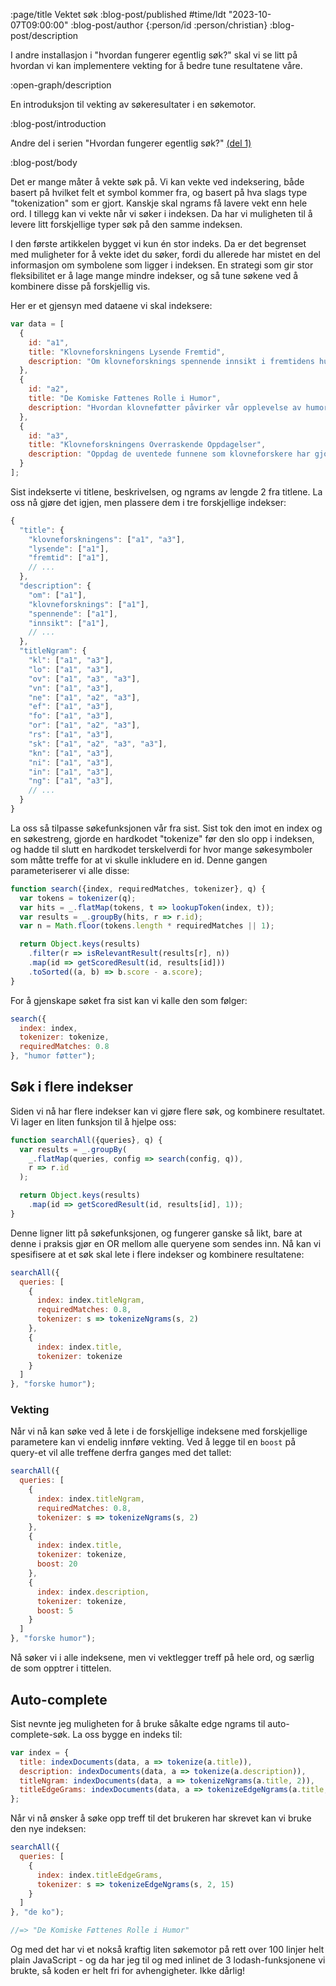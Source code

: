 :page/title Vektet søk
:blog-post/published #time/ldt "2023-10-07T09:00:00"
:blog-post/author {:person/id :person/christian}
:blog-post/description

I andre installasjon i "hvordan fungerer egentlig søk?" skal vi se litt på
hvordan vi kan implementere vekting for å bedre tune resultatene våre.

:open-graph/description

En introduksjon til vekting av søkeresultater i en søkemotor.

:blog-post/introduction

Andre del i serien "Hvordan fungerer egentlig søk?"
[(del 1)](/blog-posts/byggeklosser-for-sok/)

:blog-post/body

Det er mange måter å vekte søk på. Vi kan vekte ved indeksering, både basert på
hvilket felt et symbol kommer fra, og basert på hva slags type "tokenization"
som er gjort. Kanskje skal ngrams få lavere vekt enn hele ord. I tillegg kan vi
vekte når vi søker i indeksen. Da har vi muligheten til å levere litt
forskjellige typer søk på den samme indeksen.

I den første artikkelen bygget vi kun én stor indeks. Da er det begrenset med
muligheter for å vekte idet du søker, fordi du allerede har mistet en del
informasjon om symbolene som ligger i indeksen. En strategi som gir stor
fleksibilitet er å lage mange mindre indekser, og så tune søkene ved å kombinere
disse på forskjellig vis.

Her er et gjensyn med dataene vi skal indeksere:

```js
var data = [
  {
    id: "a1",
    title: "Klovneforskningens Lysende Fremtid",
    description: "Om klovneforsknings spennende innsikt i fremtidens humor."
  },
  {
    id: "a2",
    title: "De Komiske Føttenes Rolle i Humor",
    description: "Hvordan klovneføtter påvirker vår opplevelse av humor."
  },
  {
    id: "a3",
    title: "Klovneforskningens Overraskende Oppdagelser",
    description: "Oppdag de uventede funnene som klovneforskere har gjort."
  }
];
```

Sist indekserte vi titlene, beskrivelsen, og ngrams av lengde 2 fra titlene. La
oss nå gjøre det igjen, men plassere dem i tre forskjellige indekser:

```js
{
  "title": {
    "klovneforskningens": ["a1", "a3"],
    "lysende": ["a1"],
    "fremtid": ["a1"],
    // ...
  },
  "description": {
    "om": ["a1"],
    "klovneforsknings": ["a1"],
    "spennende": ["a1"],
    "innsikt": ["a1"],
    // ...
  },
  "titleNgram": {
    "kl": ["a1", "a3"],
    "lo": ["a1", "a3"],
    "ov": ["a1", "a3", "a3"],
    "vn": ["a1", "a3"],
    "ne": ["a1", "a2", "a3"],
    "ef": ["a1", "a3"],
    "fo": ["a1", "a3"],
    "or": ["a1", "a2", "a3"],
    "rs": ["a1", "a3"],
    "sk": ["a1", "a2", "a3", "a3"],
    "kn": ["a1", "a3"],
    "ni": ["a1", "a3"],
    "in": ["a1", "a3"],
    "ng": ["a1", "a3"],
    // ...
  }
}
```

La oss så tilpasse søkefunksjonen vår fra sist. Sist tok den imot en index og en
søkestreng, gjorde en hardkodet "tokenize" før den slo opp i indeksen, og hadde
til slutt en hardkodet terskelverdi for hvor mange søkesymboler som måtte treffe
for at vi skulle inkludere en id. Denne gangen parameteriserer vi alle disse:

```js
function search({index, requiredMatches, tokenizer}, q) {
  var tokens = tokenizer(q);
  var hits = _.flatMap(tokens, t => lookupToken(index, t));
  var results = _.groupBy(hits, r => r.id);
  var n = Math.floor(tokens.length * requiredMatches || 1);

  return Object.keys(results)
    .filter(r => isRelevantResult(results[r], n))
    .map(id => getScoredResult(id, results[id]))
    .toSorted((a, b) => b.score - a.score);
}
```

For å gjenskape søket fra sist kan vi kalle den som følger:

```js
search({
  index: index,
  tokenizer: tokenize,
  requiredMatches: 0.8
}, "humor føtter");
```

## Søk i flere indekser

Siden vi nå har flere indekser kan vi gjøre flere søk, og kombinere resultatet.
Vi lager en liten funksjon til å hjelpe oss:

```js
function searchAll({queries}, q) {
  var results = _.groupBy(
    _.flatMap(queries, config => search(config, q)),
    r => r.id
  );

  return Object.keys(results)
    .map(id => getScoredResult(id, results[id], 1));
}
```

Denne ligner litt på søkefunksjonen, og fungerer ganske så likt, bare at denne i
praksis gjør en OR mellom alle queryene som sendes inn. Nå kan vi spesifisere at
et søk skal lete i flere indekser og kombinere resultatene:

```js
searchAll({
  queries: [
    {
      index: index.titleNgram,
      requiredMatches: 0.8,
      tokenizer: s => tokenizeNgrams(s, 2)
    },
    {
      index: index.title,
      tokenizer: tokenize
    }
  ]
}, "forske humor");
```

### Vekting

Når vi nå kan søke ved å lete i de forskjellige indeksene med forskjellige
parametere kan vi endelig innføre vekting. Ved å legge til en `boost` på
query-et vil alle treffene derfra ganges med det tallet:

```js
searchAll({
  queries: [
    {
      index: index.titleNgram,
      requiredMatches: 0.8,
      tokenizer: s => tokenizeNgrams(s, 2)
    },
    {
      index: index.title,
      tokenizer: tokenize,
      boost: 20
    },
    {
      index: index.description,
      tokenizer: tokenize,
      boost: 5
    }
  ]
}, "forske humor");
```

Nå søker vi i alle indeksene, men vi vektlegger treff på hele ord, og særlig de
som opptrer i tittelen.

## Auto-complete

Sist nevnte jeg muligheten for å bruke såkalte edge ngrams til
auto-complete-søk. La oss bygge en indeks til:

```js
var index = {
  title: indexDocuments(data, a => tokenize(a.title)),
  description: indexDocuments(data, a => tokenize(a.description)),
  titleNgram: indexDocuments(data, a => tokenizeNgrams(a.title, 2)),
  titleEdgeGrams: indexDocuments(data, a => tokenizeEdgeNgrams(a.title, 2, 15))
};
```

Når vi nå ønsker å søke opp treff til det brukeren har skrevet kan vi bruke den
nye indeksen:

```js
searchAll({
  queries: [
    {
      index: index.titleEdgeGrams,
      tokenizer: s => tokenizeEdgeNgrams(s, 2, 15)
    }
  ]
}, "de ko");

//=> "De Komiske Føttenes Rolle i Humor"
```

Og med det har vi et nokså kraftig liten søkemotor på rett over 100 linjer helt
plain JavaScript - og da har jeg til og med inlinet de 3 lodash-funksjonene vi
brukte, så koden er helt fri for avhengigheter. Ikke dårlig!
